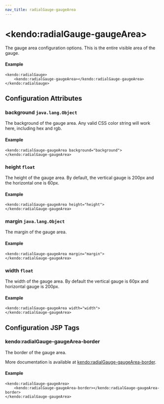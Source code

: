 ```yaml
---
nav_title: radialGauge-gaugeArea
---
```


# \<kendo:radialGauge-gaugeArea\>

The gauge area configuration options.
This is the entire visible area of the gauge.

#### Example
    <kendo:radialGauge>
        <kendo:radialGauge-gaugeArea></kendo:radialGauge-gaugeArea>
    </kendo:radialGauge>

## Configuration Attributes

### background `java.lang.Object`

The background of the gauge area.
Any valid CSS color string will work here, including hex and rgb.

#### Example
    <kendo:radialGauge-gaugeArea background="background">
    </kendo:radialGauge-gaugeArea>

### height `float`

The height of the gauge area.  By default, the vertical gauge is 200px and
the horizontal one is 60px.

#### Example
    <kendo:radialGauge-gaugeArea height="height">
    </kendo:radialGauge-gaugeArea>

### margin `java.lang.Object`

The margin of the gauge area.

#### Example
    <kendo:radialGauge-gaugeArea margin="margin">
    </kendo:radialGauge-gaugeArea>

### width `float`

The width of the gauge area.  By default the vertical gauge is 60px
and horizontal gauge is 200px.

#### Example
    <kendo:radialGauge-gaugeArea width="width">
    </kendo:radialGauge-gaugeArea>


##  Configuration JSP Tags

### kendo:radialGauge-gaugeArea-border

The border of the gauge area.

More documentation is available at [kendo:radialGauge-gaugeArea-border](/api/wrappers/jsp/radialgauge/gaugearea-border).

#### Example

    <kendo:radialGauge-gaugeArea>
        <kendo:radialGauge-gaugeArea-border></kendo:radialGauge-gaugeArea-border>
    </kendo:radialGauge-gaugeArea>

